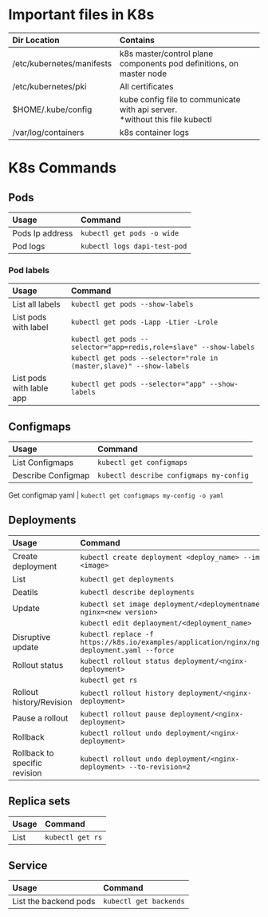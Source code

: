 # Important files in K8s

| Dir Location | Contains |
| :----------- | :------- |
| /etc/kubernetes/manifests | k8s master/control plane components pod definitions, on master node |
| /etc/kubernetes/pki | All certificates |
| $HOME/.kube/config | kube config file to communicate with api server.<br/> *without this file kubectl | can't communicate with api server*  
| /var/log/containers | k8s container logs |

# K8s Commands
## Pods
Usage | Command
:---- | :------
Pods Ip address | `kubectl get pods -o wide`
Pod logs | `kubectl logs dapi-test-pod`

### Pod labels
Usage | Command
:---- | :------
List all labels | `kubectl get pods --show-labels`
List pods with label | `kubectl get pods -Lapp -Ltier -Lrole`
|                                            | `kubectl get pods --selector="app=redis,role=slave" --show-labels`
|                      | `kubectl get pods --selector="role in (master,slave)" --show-labels`
|List pods with lable app    | `kubectl get pods --selector="app" --show-labels`

## Configmaps
Usage | Command
:---- | :------
List Configmaps | `kubectl get configmaps`
Describe Configmap | `kubectl describe configmaps my-config`

Get configmap yaml | `kubectl get configmaps my-config -o yaml`

## Deployments
Usage | Command
:---- | :------
Create deployment | `kubectl create deployment <deploy_name> --image=<image>`
List | `kubectl get deployments`
Deatils | `kubectl describe deployments`
Update | `kubectl set image deployment/<deploymentname> nginx=<new version> `
|      | `kubectl edit deplaoyment/<deployment_name>`
Disruptive update | `kubectl replace -f https://k8s.io/examples/application/nginx/nginx-deployment.yaml --force`
Rollout status | `kubectl rollout status deployment/<nginx-deployment>`
|              | `kubectl get rs`
Rollout history/Revision | `kubectl rollout history deployment/<nginx-deployment>`
Pause a rollout | `kubectl rollout pause deployment/<nginx-deployment>`
Rollback | `kubectl rollout undo deployment/<nginx-deployment>`
Rollback to specific revision | `kubectl rollout undo deployment/<nginx-deployment> --to-revision=2`

## Replica sets
Usage | Command
:---- | :------
List | `kubectl get rs`

## Service
Usage | Command
:---- | :------
List the backend pods | `kubectl get backends`